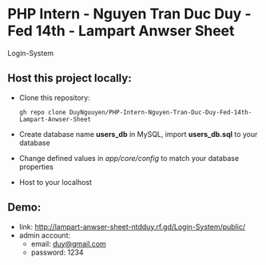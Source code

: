 # PHP Intern - Nguyen Tran Duc Duy - Fed 14th - Lampart Anwser Sheet
Login-System
## Host this project locally:
  - Clone this repository:
  
    ```console
    gh repo clone DuyNguuyen/PHP-Intern-Nguyen-Tran-Duc-Duy-Fed-14th-Lampart-Anwser-Sheet
    ```
  - Create database name **users_db** in MySQL, import **users_db.sql** to your database
  - Change defined values in *app/core/config* to match your database properties
  - Host to your localhost
  
## Demo: 
  - link: http://lampart-anwser-sheet-ntdduy.rf.gd/Login-System/public/
  - admin account: 
    - email: duy@gmail.com 
    - password: 1234
